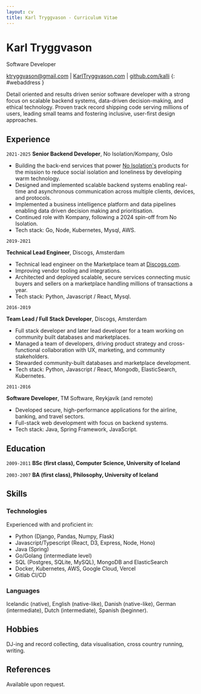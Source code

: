```yaml
---
layout: cv
title: Karl Tryggvason - Curriculum Vitae
---
```


# Karl Tryggvason
Software Developer


[ktryggvason@gmail.com](mailto:ktryggvason@gmail.com)
| [KarlTryggvason.com](http://karltryggvason.com)
| [github.com/kalli](http://github.com/kalli)
{: #webaddress }

Detail oriented and results driven senior software developer with a strong focus on scalable backend systems, data-driven decision-making, and ethical technology. Proven track record shipping code serving millions of users, leading small teams and fostering inclusive, user-first design approaches.

## Experience

`2021-2025`
__Senior Backend Developer__, No Isolation/Kompany, Oslo

* Building the back-end services that power [No Isolation's](https://www.noisolation.com) products for the mission to reduce social isolation and loneliness by developing warm technology.
* Designed and implemented scalable backend systems enabling real-time and asynchronous communication across multiple clients, devices, and protocols.
* Implemented a business intelligence platform and data pipelines enabling data driven decision making and prioritisation.
* Continued role with Kompany, following a 2024 spin-off from No Isolation.
* Tech stack: Go, Node, Kubernetes, Mysql, AWS.

`2019-2021`

__Technical Lead Engineer__, Discogs, Amsterdam

* Technical lead engineer on the Marketplace team at [Discogs.com](https://discogs.com).
* Improving vendor tooling and integrations.
* Architected and deployed scalable, secure services connecting music buyers and sellers on a marketplace handling millions of transactions a year.
* Tech stack: Python, Javascript / React, Mysql.

`2016-2019`

__Team Lead / Full Stack Developer__, Discogs, Amsterdam

* Full stack developer and later lead developer for a team working on community built databases and marketplaces.
* Managed a team of developers, driving product strategy and cross-functional collaboration with UX, marketing, and community stakeholders.
* Stewarded community-built databases and marketplace development.
* Tech stack: Python, Javascript / React, Mongodb, ElasticSearch, Kubernetes.

`2011-2016`

__Software Developer__, TM Software, Reykjavík (and remote)

* Developed secure, high-performance applications for the airline, banking, and travel sectors.
* Full-stack web development with focus on backend systems.
* Tech stack: Java, Spring Framework, JavaScript.


## Education

`2009-2011`
__BSc (first class), Computer Science, University of Iceland__


`2003-2007`
__BA (first class), Philosophy, University of Iceland__


## Skills

### Technologies

Experienced with and proficient in:

* Python (Django, Pandas, Numpy, Flask)
* Javascript/Typescript (React, D3, Express, Node, Hono)
* Java (Spring)
* Go/Golang (intermediate level)
* SQL (Postgres, SQLite, MySQL), MongoDB and ElasticSearch
* Docker, Kubernetes, AWS, Google Cloud, Vercel
* Gitlab CI/CD

### Languages

Icelandic (native), English (native-like), Danish (native-like), German (intermediate), Dutch (intermediate), Spanish (beginner).

## Hobbies

DJ-ing and record collecting, data visualisation, cross country running, writing.

## References

Available upon request.

<!-- ### Footer Last updated: February 2025 -->
